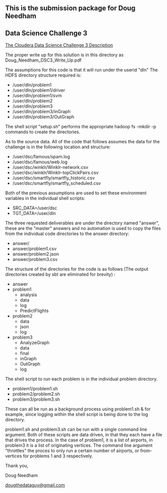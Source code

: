 ## This is the submission package for Doug Needham
## Data Science Challenge 3

[The Cloudera Data Science Challenge 3 Description]([http://www.cloudera.com/content/cloudera/en/training/certification/ccp-ds/challenge/challenge3.html)

The proper write up for this solution is in this directory as Doug_Needham_DSC3_Write_Up.pdf 

The assumptions for this code is that it will run under the userid "dln"
The HDFS directory structure required is:
* /user/dln/problem1
* /user/dln/problem1/driver
* /user/dln/problem1/svm
* /user/dln/problem2
* /user/dln/problem3
* /user/dln/problem3/inGraph
* /user/dln/problem3/OutGraph

The shell script "setup.sh" performs the appropriate hadoop fs -mkdir -p commands to create the directories. 

As to the source data. 
All of the code that follows assumes the data for the challenge is in the following location and structure:
* /user/dsc/famous/spam.log
* /user/dsc/famous/web.log
* /user/dsc/winklr/Winklr-network.csv
* /user/dsc/winklr/Winklr-topClickPairs.csv
* /user/dsc/smartfly/smartfly_historic.csv
* /user/dsc/smartfly/smartfly_scheduled.csv

Both of the previous assumptions are used to set these environment variables in the individual shell scripts: 
- SRC_DATA=/user/dsc
- TGT_DATA=/user/dln

The three requested deliverables are under the directory named "answer", these are the "master" answers and no automation is used to copy the files from the individual code directories to the answer directory: 

- answer/
- answer/problem1.csv
- answer/problem2.json
- answer/problem3.csv

The structure of the directories for the code is as follows (The output directories created by sbt are eliminated for brevity) : 

- answer
- problem1
  - analysis
  - data
  - log
  - PredictFlights
- problem2
  - data
  - json
  - log
- problem3
  - AnalyzeGraph
  - data
  - final
  - inGraph
  - OutGraph
  - log

The shell script to run each problem is in the individual problem directory.
- problem1/problem1.sh
- problem2/problem2.sh
- problem3/problem3.sh

These can all be run as a background process using problem1.sh & for example, since logging within the shell script is being done to the log directory.

problem1.sh and problem3.sh can be run with a single command line argument. Both of these scripts are data driven, in that they each have a file that drives the process. In the case of problem1, it is a list of airports, in problem3 it is a list of originating vertices. The command line argument "throttles" the proces to only run a certain number of airports, or from-vertices for problems 1 and 3 respectively.


Thank you, 

Doug Needham

dougthedataguy@gmail.com



